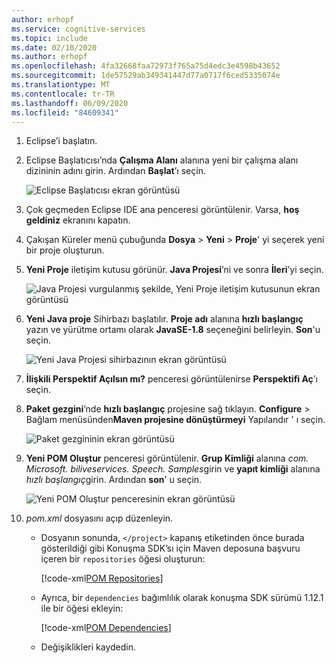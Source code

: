 ```yaml
---
author: erhopf
ms.service: cognitive-services
ms.topic: include
ms.date: 02/10/2020
ms.author: erhopf
ms.openlocfilehash: 4fa32668faa72973f765a75d4edc3e4598b43652
ms.sourcegitcommit: 1de57529ab349341447d77a0717f6ced5335074e
ms.translationtype: MT
ms.contentlocale: tr-TR
ms.lasthandoff: 06/09/2020
ms.locfileid: "84609341"
---
```

1. Eclipse’i başlatın.

1. Eclipse Başlatıcısı’nda **Çalışma Alanı** alanına yeni bir çalışma alanı dizininin adını girin. Ardından **Başlat**’ı seçin.

   ![Eclipse Başlatıcısı ekran görüntüsü](../articles/cognitive-services/Speech-Service/media/sdk/qs-java-jre-01-create-new-eclipse-workspace.png)

1. Çok geçmeden Eclipse IDE ana penceresi görüntülenir. Varsa, **hoş geldiniz** ekranını kapatın.

1. Çakışan Küreler menü çubuğunda **Dosya**  >  **Yeni**  >  **Proje**' yi seçerek yeni bir proje oluşturun.

1. **Yeni Proje** iletişim kutusu görünür. **Java Projesi**’ni ve sonra **İleri**’yi seçin.

   ![Java Projesi vurgulanmış şekilde, Yeni Proje iletişim kutusunun ekran görüntüsü](../articles/cognitive-services/Speech-Service/media/sdk/qs-java-jre-02-select-wizard.png)

1. **Yeni Java proje** Sihirbazı başlatılır. **Proje adı** alanına **hızlı başlangıç** yazın ve yürütme ortamı olarak **JavaSE-1.8** seçeneğini belirleyin. **Son**'u seçin.

   ![Yeni Java Projesi sihirbazının ekran görüntüsü](../articles/cognitive-services/Speech-Service/media/sdk/qs-java-jre-03-create-java-project.png)

1. **İlişkili Perspektif Açılsın mı?** penceresi görüntülenirse **Perspektifi Aç**’ı seçin.

1. **Paket gezgini**’nde **hızlı başlangıç** projesine sağ tıklayın. **Configure**  >  Bağlam menüsünden**Maven projesine dönüştürmeyi** Yapılandır ' ı seçin.

   ![Paket gezgininin ekran görüntüsü](../articles/cognitive-services/Speech-Service/media/sdk/qs-java-jre-04-convert-to-maven-project.png)

1. **Yeni POM Oluştur** penceresi görüntülenir. **Grup Kimliği** alanına *com. Microsoft. biliveservices. Speech. Samples*girin ve **yapıt kimliği** alanına *hızlı başlangıç*girin. Ardından **son**' u seçin.

   ![Yeni POM Oluştur penceresinin ekran görüntüsü](../articles/cognitive-services/Speech-Service/media/sdk/qs-java-jre-05-configure-maven-pom.png)

1. *pom.xml* dosyasını açıp düzenleyin.

   * Dosyanın sonunda, `</project>` kapanış etiketinden önce burada gösterildiği gibi Konuşma SDK’sı için Maven deposuna başvuru içeren bir `repositories` öğesi oluşturun:

     [!code-xml[POM Repositories](~/samples-cognitive-services-speech-sdk/quickstart/java/jre/from-microphone/pom.xml#repositories)]

   * Ayrıca, bir `dependencies` bağımlılık olarak konuşma SDK sürümü 1.12.1 ile bir öğesi ekleyin:

     [!code-xml[POM Dependencies](~/samples-cognitive-services-speech-sdk/quickstart/java/jre/from-microphone/pom.xml#dependencies)]

   * Değişiklikleri kaydedin.
